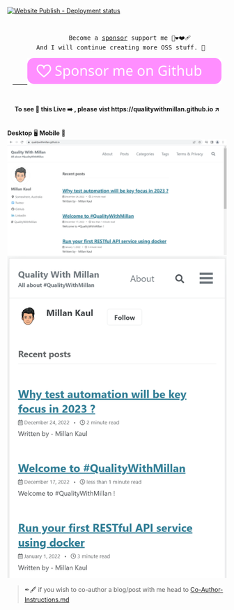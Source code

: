 [![Website Publish - Deployment status](https://github.com/QualityWithMillan/qualitywithmillan.github.io/actions/workflows/pages/pages-build-deployment/badge.svg?branch=prod)](https://github.com/QualityWithMillan/qualitywithmillan.github.io/actions/workflows/pages/pages-build-deployment)


<pre>
<p align="center">
        Become a <a href="https://github.com/sponsors/eaccmk" target="_blank">sponsor</a> support me 🤝❤️❤️‍🩹 
  And I will continue creating more OSS stuff. 🤗
  <a href="https://github.com/sponsors/eaccmk" target="_blank" >
    <img src="wiki/github_sponsor_btn.svg" alt="sponsor icon with link"></a></p></pre>
<p align="center">
<br>
  <b> To see 👀 this Live ➡️ , please vist https://qualitywithmillan.github.io ↗️ </b>
</p>
<br


| **Desktop**  :desktop_computer: | **Mobile** :iphone: |
|:--:|:--:|
|<img src="wiki/qualityWithMillan_screen_Desktop.png" alt="Screen showing Desktop view of the webiste quality with millan">|<img src="wiki/qualityWithMillan_screen_mobile_ip_12_plus.png" alt="Screen showing mobile view of the webiste quality with millan">|


<br>


> ✒🖋  if you wish to co-author a blog/post with me head to [Co-Author-Instructions.md](https://github.com/QualityWithMillan/qualitywithmillan.github.io/blob/prod/Co-Author-Instructions.md)

